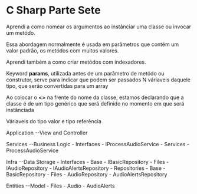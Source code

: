 # C Sharp Parte Sete

Aprendi a como nomear os argumentos ao instânciar uma classe ou invocar um metódo.

Essa abordagem normalmente é usada em parâmetros que contém um valor padrão, os metódos com muitos valores.

Aprendi também a como criar metódos com indexadores.

Keyword **params**, utilizada antes de um parâmetro de metódo ou construtor, serve para indicar que podem ser passados N váriaveis daquele tipo, que serão convertidas para um array

Ao colocar o **<>** na frente do nome da classe, estamos declarando que a classe é de um tipo genérico que será definido no momento em que será instânciada

Váriaveis do tipo valor e tipo referência

Application --View and Controller

Services --Business Logic
    - Interfaces
        - IProcessAudioService
    - Services
        - ProcessAudioService

Infra --Data Storage
    - Interfaces
        - Base
            - IBasicRepository
        - Files
            - IAudioRepository
            - IAudioAlertsRepository
    - Repositories
        - Base
            - BasicRepository
        - Files
            - AudioRepository
            - AudioAlertsRepository

Entities --Model
    - Files
        - Audio
        - AudioAlerts
